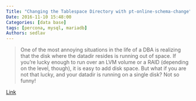 ```yaml
---
Title: "Changing the Tablespace Directory with pt-online-schema-change"
Date: 2016-11-10 15:48:00
Categories: [data base]
tags: [percona, mysql, mariadb]
Authors: sedlav
---
```


> One of the most annoying situations in the life of a DBA is realizing that the disk where the datadir resides is running out of space. If you’re lucky enough to run over an LVM volume or a RAID (depending on the level, though), it is easy to add disk space. But what if you are not that lucky, and your datadir is running on a single disk? Not so funny!

[Link](https://www.percona.com/blog/2016/11/04/changing-tablespace-directory-pt-online-schema-change/)
